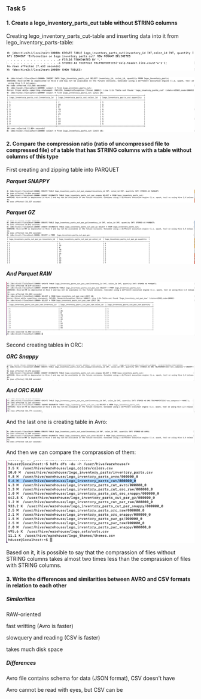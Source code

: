 ### Task 5

#### 1. Create a lego_inventory_parts_cut table without STRING columns

Creating lego_inventory_parts_cut-table and inserting data into it from lego_inventory_parts-table:

![Creating lego_inventory_parts_cut-table](https://github.com/Annassie/BigData-Hadoop/blob/Anna_Niukkanen_task_5/Anna_Niukkanen_task_5/screenshots/create_parts_cut.png)

![Inserting data into table](https://github.com/Annassie/BigData-Hadoop/blob/Anna_Niukkanen_task_5/Anna_Niukkanen_task_5/screenshots/insert_data_to_parts_cut.png)

#### 2. Compare the compression ratio (ratio of uncompressed file to compressed file) of a table that has STRING columns with a table without columns of this type

First creating and zipping table into PARQUET

***Parquet SNAPPY***

![Parquet Snappy](https://github.com/Annassie/BigData-Hadoop/blob/Anna_Niukkanen_task_5/Anna_Niukkanen_task_5/screenshots/cut_par_snappy.png)

***Parquet GZ***

![Parquet GZ](https://github.com/Annassie/BigData-Hadoop/blob/Anna_Niukkanen_task_5/Anna_Niukkanen_task_5/screenshots/cut_par_gz.png)

***And Parquet RAW***

![Parquet RAW](https://github.com/Annassie/BigData-Hadoop/blob/Anna_Niukkanen_task_5/Anna_Niukkanen_task_5/screenshots/cut_par_raw.png)

Second creating tables in ORC:

***ORC Snappy***

![ORC Snappy](https://github.com/Annassie/BigData-Hadoop/blob/Anna_Niukkanen_task_5/Anna_Niukkanen_task_5/screenshots/cut_orc_snappy.png)

***And ORC RAW***

![Orc raw](https://github.com/Annassie/BigData-Hadoop/blob/Anna_Niukkanen_task_5/Anna_Niukkanen_task_5/screenshots/cut_orc_raw.png)

And the last one is creating table in Avro:

![Avro](https://github.com/Annassie/BigData-Hadoop/blob/Anna_Niukkanen_task_5/Anna_Niukkanen_task_5/screenshots/cut_avro.png)

And then we can compare the comprassion of them:

![Comprassion ratio](https://github.com/Annassie/BigData-Hadoop/blob/Anna_Niukkanen_task_5/Anna_Niukkanen_task_5/screenshots/check_size.png)

Based on it, it is possible to say that the comprassion of files without STRING columns takes almost two times less than the comprassion of files with STRING columns.

#### 3. Write the differences and similarities between AVRO and CSV formats in relation to each other

##### Similarities

RAW-oriented

fast writting (Avro is faster)

slowquery and reading (CSV is faster)

takes much disk space

##### Differences

Avro file contains schema for data (JSON format), CSV doesn't have

Avro cannot be read with eyes, but CSV can be
